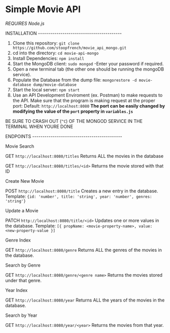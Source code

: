 # Simple Movie API

*REQUIRES Node.js*

INSTALLATION -----------------------------------------

1. Clone this repository:
	`git clone https://github.com/stoopfrench/movie_api_mongo.git`
2. cd into the directory:
	`cd movie-api-mongo`
3. Install Dependencies:
	`npm install`
4. Start the MongoDB client:
	`sudo mongod`
	-Enter your password if required.
5. Open a new terminal tab (the other one should be running the mongoDB service).
6. Populate the Database from the dump file:
	`mongorestore -d movie-database dump/movie-database`
7. Start the local server:
	`npm start`
8. Use an API Development Enviroment (ex. Postman) to make requests to the API.
		Make sure that the program is making request at the proper port:
		Default: `http://localhost:8080` 
		**The port can be easily changed by modifying the value of the `port` property in `variables.js`**

BE SURE TO CRASH OUT (`^C`) OF THE MONGOD SERVICE IN THE TERMINAL WHEN YOURE DONE


ENDPOINTS --------------------------------------------

Movie Search

GET `http://localhost:8080/titles`
 	Returns ALL the movies in the database

GET `http://localhost:8080/titles/<id>`
 	Returns the movie stored with that ID

Create New Movie

POST `http://localhost:8080/title`
	Creates a new entry in the database.
	Template: `{id: 'number', title: 'string', year: 'number', genres: 'string'}`

Update a Movie

PATCH `http://localhost:8080/title/<id>`
	Updates one or more values in the database.
	Template: `[{ propName: <movie-property-name>, value: <new-property-value }]`

Genre Index

GET `http://localhost:8080/genre`
	Returns ALL the genres of the movies in the database.

Search by Genre

GET `http://localhost:8080/genre/<genre name>`
	Returns the movies stored under that genre.

Year Index

GET `http://localhost:8080/year`
	Returns ALL the years of the movies in the database.

Search by Year

GET `http://localhost:8080/year/<year>`
	Returns the movies from that year.





